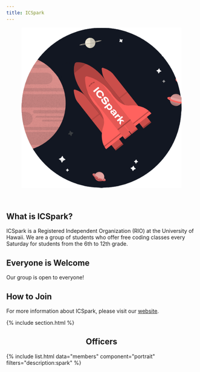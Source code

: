 ```yaml
---
title: ICSpark
---
```


<center>
	<figure class="full">
	  <img src="/images/icspark/ICSpark_Logo.png" title="ICSpark Logo" alt="ICSpark Logo">
	</figure>
</center>
<br>

## What is ICSpark?

ICSpark is a Registered Independent Organization (RIO) at the University of Hawaii. We are a group of students who offer free coding classes every Saturday for students from the 6th to 12th grade.

## Everyone is Welcome

Our group is open to everyone!

## How to Join

For more information about ICSpark, please visit our [website](https://icspark.github.io/index.html).

{% include section.html %}

<center>
	<h2>Officers</h2>
</center>

{% include list.html data="members" component="portrait" filters="description:spark" %}
